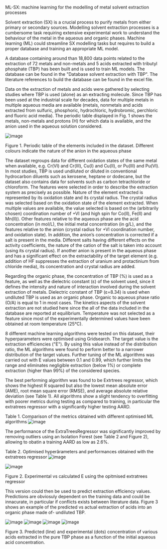 ML-SX: machine learning for the modelling of metal solvent extraction processes 

Solvent extraction (SX) is a crucial process to purify metals from either primary or secondary sources. Modelling solvent extraction processes is a cumbersome task requiring extensive experimental work to understand the behaviour of the metal in the aqueous and organic phases. Machine learning (ML) could streamline SX modelling tasks but requires to build a proper database and training an appropriate ML model. 

A database containing around than 18,800 data points related to the extraction of 72 metals and non-metals and 5 acids extracted with tributyl phosphate (TBP) has been built and is used to train ML models. The database can be found in the "Database solvent extraction with TBP". The literature references to build the database can be found in the excel file. 

Data on the extraction of metals and acids were gathered by selecting studies where TBP is used (alone) as an extracting molecule. Since TBP has been used at the industrial scale for decades, data for multiple metals in multiple aqueous media are available (metals, nonmetals and acids extracted from sulfuric, phosphoric, hydrochloric, hydrobromic, perchloric and fluoric acid media).  The periodic table displayed in Fig. 1 shows the metals, non-metals and protons (H) for which data is available, and the anion used in the aqueous solution considered.

![image](https://github.com/user-attachments/assets/c27a9284-414e-4757-b724-42c5117f33e5)

Figure 1. Periodic table of the elements included in the dataset. Different colours indicate the nature of the anion in the aqueous phase

The dataset regroups data for different oxidation states of the same metal when available, e.g. Cr(VI) and Cr(III), Cu(I) and Cu(II), or Pu(III) and Pu(VI). In most studies, TBP is used undiluted or diluted in conventional hydrocarbon diluents such as kerosene, heptane or dodecane, but the dataset also contains data for solvents such as carbon tetrachloride or chloroform. The features were selected in order to describe the extraction system as precisely as possible. Nature of the element extracted is represented by its oxidation state and its crystal radius. The crystal radius was selected based on the oxidation state of the element extracted. When multiple values are available, the value selected is based on the (arbitrarily chosen) coordination number of +VI (and high spin for Co(II), Fe(II) and Mn(II)). Other features relative to the aqueous phase are the acid concentration (in mol/L), the initial metal concentration (in g/L), and the features relative to the anion (crystal radius for +VI coordination number, and oxidation state). In addition, the anion’s concentration is corrected if a salt is present in the media. Different salts having different effects on the activity coefficients, the nature of the cation of the salt is taken into account (using its crystal radius). If another anion is present in the aqueous phase and has a significant effect on the extractability of the target element (e.g. addition of HF suppresses the extraction of uranium and protactinium from chloride media), its concentration and crystal radius are added. 

Regarding the organic phase, the concentration of TBP (%) is used as a feature, as well as the dielectric constant (ε) of the solvent used, since it defines the intensity and nature of interaction involved during the solvent extraction of metals. Dielectric constant of TBP (ε=8.34) is used when undiluted TBP is used as an organic phase. Organic to aqueous phase ratio (O/A) is equal to 1 in most cases. The kinetics aspects of the solvent extraction are not studied here since the all of the data included in the database are reported at equilibrium. Temperature was not selected as a feature since most of the experimentally determined values have been obtained at room temperature (25°C). 

8 different machine learning algorithms were tested on this dataset, their hyperparameters were optimised using Gridsearch. The target value is the extraction efficiencies ("E"). By using this value instead of the distribution ratio, the ML algorithms were found to perform better to a narrower distribution of the target values. Further tuning of the ML algorithms was carried out with E values between 0.1 and 0.99, which further limits the range and eliminates negligible extraction (below 1%) or complete extraction (higher than 99%) of the considered species. 

The best performing algorithm was found to be Extrtrees regressor, which shows the highest R squared but also the lowest mean absolute error (AME), root mean square error (RMSE), and average absolute relative deviation (see Table 1). All algorithms show a slight tendency to overfitting with poorer metrics during testing as compared to training, in particular the extratrees regressor with a significantly higher testing AARD. 

Table 1. Comparison of the metrics obtained with different optimised ML algorithms 
![image](https://github.com/user-attachments/assets/efcc189a-ae9e-418e-bc1c-8514a4af5604)

The performance of the ExtraTreesRegressor was significantly improved by removing outliers using an Isolation Forest (see Table 2 and Figure 2), allowing to obatin a training AARD as low as 2.6%.

Table 2. Optimised hyperârameters and performances obtained with the extratrees regressor
![image](https://github.com/user-attachments/assets/5fc89864-fdc5-4b83-b487-56d741a5c897)



![image](https://github.com/user-attachments/assets/67298472-8602-4630-b5e5-5b10472ed952)

Figure 2. Experimental vs calculated E using the opitmised extratrees regressor


This version could then be used to predict extraction efficiency values. Predictions are obviosuly dependent on the training data and could be innacurate, in particular if conflicts exists between literature data. Figure 3 shows an example of the predicted vs actual extraction of acids into an organic phase made of- undiluted TBP.




![image](https://github.com/user-attachments/assets/0e010383-107d-4434-9bce-ea9453ac335c)
![image](https://github.com/user-attachments/assets/7fb5b452-88dc-45ff-b950-7fb7163b7d34)
![image](https://github.com/user-attachments/assets/fd0b886c-42ed-46d3-8982-a2814e4afe81)
![image](https://github.com/user-attachments/assets/d76e02d6-69df-495d-bb7a-e536a5b857a3)

Figure 3. Predicted (line) and experimental (dots) concentration of various acids extracted in the pure TBP phase as a function of the initial aqueous acid concentration. 
